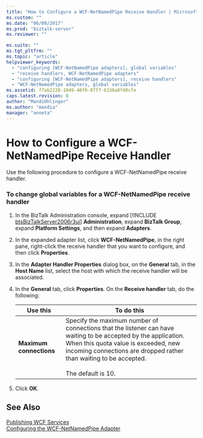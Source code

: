 ```yaml
---
title: "How to Configure a WCF-NetNamedPipe Receive Handler | Microsoft Docs"
ms.custom: ""
ms.date: "06/08/2017"
ms.prod: "biztalk-server"
ms.reviewer: ""

ms.suite: ""
ms.tgt_pltfrm: ""
ms.topic: "article"
helpviewer_keywords: 
  - "configuring [WCF-NetNamedPipe adapters], global variables"
  - "receive handlers, WCF-NetNamedPipe adapters"
  - "configuring [WCF-NetNamedPipe adapters], receive handlers"
  - "WCF-NetNamedPipe adapters, global variables"
ms.assetid: f7ab2228-1049-40f0-87f7-6330a8f40cfe
caps.latest.revision: 8
author: "MandiOhlinger"
ms.author: "mandia"
manager: "anneta"
---
```

# How to Configure a WCF-NetNamedPipe Receive Handler
Use the following procedure to configure a WCF-NetNamedPipe receive handler.  

### To change global variables for a WCF-NetNamedPipe receive handler  

1. In the BizTalk Administration console, expand [!INCLUDE [btsBizTalkServer2006r3ui](../includes/btsbiztalkserver2006r3ui-md.md)] <strong>Administration</strong>, expand <strong>BizTalk Group</strong>, expand <strong>Platform Settings</strong>, and then expand <strong>Adapters</strong>.  

2. In the expanded adapter list, click **WCF-NetNamedPipe**, in the right pane, right-click the receive handler that you want to configure, and then click **Properties**.  

3. In the **Adapter Handler Properties** dialog box, on the **General** tab, in the **Host Name** list, select the host with which the receive handler will be associated.  

4. In the **General** tab, click **Properties**. On the **Receive handler** tab, do the following:  


   |               Use this               |                                                                                                                         To do this                                                                                                                         |
   |--------------------------------------|------------------------------------------------------------------------------------------------------------------------------------------------------------------------------------------------------------------------------------------------------------|
   | <strong>Maximum connections</strong> | Specify the maximum number of connections that the listener can have waiting to be accepted by the application. When this quota value is exceeded, new incoming connections are dropped rather than waiting to be accepted.<br /><br /> The default is 10. |


5. Click **OK**.  

## See Also  
 [Publishing WCF Services](../core/publishing-wcf-services.md)   
 [Configuring the WCF-NetNamedPipe Adapter](../core/configuring-the-wcf-netnamedpipe-adapter.md)